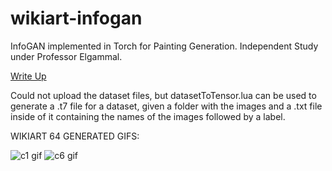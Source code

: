 # wikiart-infogan

InfoGAN implemented in Torch for Painting Generation. Independent Study under Professor Elgammal.

<a href="//github.com/wasdkhan/wikiart-infogan/raw/master/writeup.pdf">Write Up</a>

Could not upload the dataset files, but datasetToTensor.lua can be used to generate a .t7 file for a dataset, given a folder with the images and a .txt file inside of it containing the names of the images followed by a label.

WIKIART 64 GENERATED GIFS:

![c1 gif](https://github.com/wasdkhan/wikiart-infogan/blob/master/gifs/c1.gif)
![c6 gif](https://github.com/wasdkhan/wikiart-infogan/blob/master/gifs/c6.gif)
